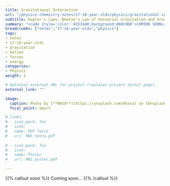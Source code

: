 ```yaml
---
title: Gravitational Interaction
url: "/physics-chemistry-notes/17-18-year-olds/physics/gravitational-interaction"
subtitle: Kepler's Laws, Newton's Law of Universal Gravitation and Gravitational Field
summary: "<code style='color: #2E3440;background:#88C0D0'>COMING SOON</code> <br> Kepler's Laws. Newton's Law of Universal Gravitation. Gravitational Field."
breadcrumbs: ["notes","17-18-year-olds","physics"]
tags:
- notes
- 17-18-year-olds
- gravitation
- motion
- forces
- energy
categories:
- Physics
weight: 1

# Optional external URL for project (replaces project detail page).
external_link: ""

image:
  caption: Photo by [**NASA**](https://unsplash.com/@nasa) on [Unsplash](https://unsplash.com)
  focal_point: Smart

# links:
# - icon_pack: fas
#   icon:
#   name: PDF Texto
#   url: MAS_texto.pdf
  
# - icon_pack: fas
#   icon:
#   name: Póster
#   url: MAS_poster.pdf

---
```


{{% callout soon %}}
Coming soon...
{{% /callout %}}
